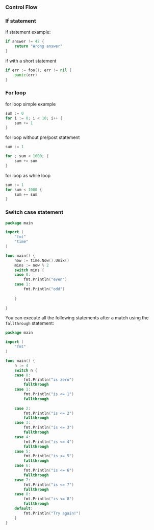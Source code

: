 ### Control Flow

### If statement

if statement example:

```go
if answer != 42 {
	return "Wrong answer"
}
```

if with a short statement

```go
if err := foo(); err != nil {
	panic(err)
}
```

### For loop

for loop simple example

```go
sum := 0
for i := 0; i < 10; i++ {
	sum += 1
}
```

for loop without pre/post statement


```go
sum := 1

for ; sum < 1000; {
	sum += sum
}
```

for loop as while loop


```go
sum := 1
for sum < 1000 {
	sum += sum
}
```

### Switch case statement


```go
package main

import (
	"fmt"
	"time"
)

func main() {
	now := time.Now().Unix()
	mins := now % 2
	switch mins {
	case 0:
		fmt.Println("even")
	case 1:
		fmt.Println("odd")
	 
	}
	
}
```

You can execute all the following statements after a match using the `fallthrough` statement:

```go
package main

import (
	"fmt"
)

func main() {
	n := 4
	switch n {
	case 0:
		fmt.Println("is zero")
	    fallthrough
    case 1:
    	fmt.Println("is <= 1")
	    fallthrough
	    
    case 2:
        fmt.Println("is <= 2")
        fallthrough
    case 3:
        fmt.Println("is <= 3")
        fallthrough
    case 4:
        fmt.Println("is <= 4")
        fallthrough
    case 5:
        fmt.Println("is <= 5")
        fallthrough
    case 6:
        fmt.Println("is <= 6")
        fallthrough
    case 7:
        fmt.Println("is <= 7")
        fallthrough
    case 8:
        fmt.Println("is <= 8")
        fallthrough
    default:
        fmt.Println("Try again!")
	}
}
```